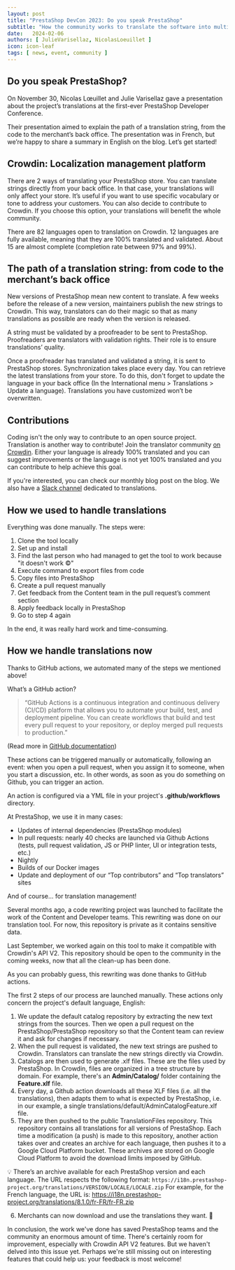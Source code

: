 ```yaml
---
layout: post
title: "PrestaShop DevCon 2023: Do you speak PrestaShop"
subtitle: "How the community works to translate the software into multiple languages."
date:   2024-02-06
authors: [ JulieVarisellaz, NicolasLoeuillet ]
icon: icon-leaf
tags: [ news, event, community ]
---
```


## Do you speak PrestaShop?

On November 30, Nicolas Lœuillet and Julie Varisellaz gave a presentation about the project’s translations at the first-ever PrestaShop Developer Conference.

Their presentation aimed to explain the path of a translation string, from the code to the merchant’s back office. The presentation was in French, but we’re happy to share a summary in English on the blog. Let’s get started!

## Crowdin: Localization management platform

There are 2 ways of translating your PrestaShop store.
You can translate strings directly from your back office. In that case, your translations will only affect your store. It’s useful if you want to use specific vocabulary or tone to address your customers.
You can also decide to contribute to Crowdin. If you choose this option, your translations will benefit the whole community.

There are 82 languages open to translation on Crowdin. 12 languages are fully available, meaning that they are 100% translated and validated. About 15 are almost complete (completion rate between 97% and 99%).

## The path of a translation string: from code to the merchant’s back office 

New versions of PrestaShop mean new content to translate. A few weeks before the release of a new version, maintainers publish the new strings to Crowdin. This way, translators can do their magic so that as many translations as possible are ready when the version is released.

A string must be validated by a proofreader to be sent to PrestaShop. Proofreaders are translators with validation rights. Their role is to ensure translations’ quality.

Once a proofreader has translated and validated a string, it is sent to PrestaShop stores. Synchronization takes place every day. You can retrieve the latest translations from your store. To do this, don't forget to update the language in your back office (In the International menu > Translations > Update a language). Translations you have customized won’t be overwritten.

## Contributions 

Coding isn't the only way to contribute to an open source project. Translation is another way to contribute!
Join the translator community [on Crowdin](https://crowdin.com/project/prestashop-official). Either your language is already 100% translated and you can suggest improvements or the language is not yet 100% translated and you can contribute to help achieve this goal.

If you're interested, you can check our monthly blog post on the blog. We also have a [Slack channel](https://www.prestashop-project.org/slack/) dedicated to translations.

## How we used to handle translations

Everything was done manually. The steps were:

1. Clone the tool locally
2. Set up and install
3. Find the last person who had managed to get the tool to work because "it doesn't work ©"
4. Execute command to export files from code
5. Copy files into PrestaShop
6. Create a pull request manually
7. Get feedback from the Content team in the pull request’s comment section
8. Apply feedback locally in PrestaShop
9. Go to step 4 again

In the end, it was really hard work and time-consuming.

## How we handle translations now

Thanks to GitHub actions, we automated many of the steps we mentioned above!

What’s a GitHub action?

> “GitHub Actions is a continuous integration and continuous delivery (CI/CD) platform that allows you to automate your build, test, and deployment pipeline. You can create workflows that build and test every pull request to your repository, or deploy merged pull requests to production.” 

(Read more in [GitHub documentation](https://docs.github.com/en/actions/learn-github-actions/understanding-github-actions))

These actions can be triggered manually or automatically, following an event: when you open a pull request, when you assign it to someone, when you start a discussion, etc. In other words, as soon as you do something on Github, you can trigger an action.

An action is configured via a YML file in your project's **.github/workflows** directory.

At PrestaShop, we use it in many cases:

- Updates of internal dependencies (PrestaShop modules)
- In pull requests: nearly 40 checks are launched via Github Actions (tests, pull request validation, JS or PHP linter, UI or integration tests, etc.)
- Nightly
- Builds of our Docker images
- Update and deployment of our “Top contributors” and “Top translators” sites

And of course... for translation management!

Several months ago, a code rewriting project was launched to facilitate the work of the Content and Developer teams. This rewriting was done on our translation tool. For now, this repository is private as it contains sensitive data.

Last September, we worked again on this tool to make it compatible with Crowdin's API V2. This repository should be open to the community in the coming weeks, now that all the clean-up has been done.

As you can probably guess, this rewriting was done thanks to GitHub actions.

The first 2 steps of our process are launched manually. These actions only concern the project's default language, English:

1. We update the default catalog repository by extracting the new text strings from the sources. Then we open a pull request on the PrestaShop/PrestaShop repository so that the Content team can review it and ask for changes if necessary.
2. When the pull request is validated, the new text strings are pushed to Crowdin. Translators can translate the new strings directly via Crowdin.
3. Catalogs are then used to generate .xlf files. These are the files used by PrestaShop. In Crowdin, files are organized in a tree structure by domain. For example, there's an **Admin/Catalog/** folder containing the **Feature.xlf** file.
4. Every day, a Github action downloads all these XLF files (i.e. all the translations), then adapts them to what is expected by PrestaShop, i.e. in our example, a single translations/default/AdminCatalogFeature.xlf file.
5. They are then pushed to the public TranslationFiles repository. This repository contains all translations for all versions of PrestaShop. Each time a modification (a push) is made to this repository, another action takes over and creates an archive for each language, then pushes it to a Google Cloud Platform bucket. These archives are stored on Google Cloud Platform to avoid the download limits imposed by GitHub.

💡 There’s an archive available for each PrestaShop version and each language. The URL respects the following format: `https://i18n.prestashop-project.org/translations/VERSION/LOCALE/LOCALE.zip`
For example, for the French language, the URL is: https://i18n.prestashop-project.org/translations/8.1.0/fr-FR/fr-FR.zip

6. Merchants can now download and use the translations they want. 🎉

In conclusion, the work we've done has saved PrestaShop teams and the community an enormous amount of time. There's certainly room for improvement, especially with Crowdin API V2 features. But we haven't delved into this issue yet. Perhaps we're still missing out on interesting features that could help us: your feedback is most welcome!